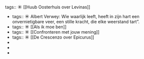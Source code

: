 tags:: ☀️
[[Huub Oosterhuis over Levinas]]

- tags:: ☀️
  Albert Verwey: Wie waarlijk leeft, heeft in zijn hart een onvernietigbare veer, een stille kracht, die elke weerstand tart”.
- tags:: ☀️
  [[Als ik moe ben]]
- tags:: ☀️
  [[Confronteren met jouw mening]]
- tags:: ☀️
  [[De Crescenzo over Epicurus]]
-
-
-